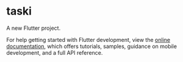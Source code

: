 # taski

A new Flutter project.


For help getting started with Flutter development, view the
[online documentation](https://docs.flutter.dev/), which offers tutorials,
samples, guidance on mobile development, and a full API reference.
